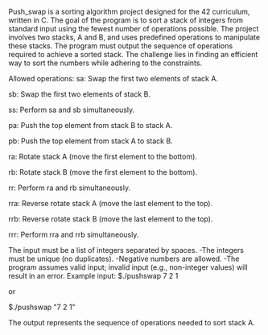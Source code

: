 Push_swap is a sorting algorithm project designed for the 42 curriculum, written in C. 
The goal of the program is to sort a stack of integers from standard input using the fewest number of operations possible. 
The project involves two stacks, A and B, and uses predefined operations to manipulate these stacks. 
The program must output the sequence of operations required to achieve a sorted stack.
The challenge lies in finding an efficient way to sort the numbers while adhering to the constraints.

Allowed operations:
sa: Swap the first two elements of stack A.

sb: Swap the first two elements of stack B.

ss: Perform sa and sb simultaneously.

pa: Push the top element from stack B to stack A.

pb: Push the top element from stack A to stack B.

ra: Rotate stack A (move the first element to the bottom).

rb: Rotate stack B (move the first element to the bottom).

rr: Perform ra and rb simultaneously.

rra: Reverse rotate stack A (move the last element to the top).

rrb: Reverse rotate stack B (move the last element to the top).

rrr: Perform rra and rrb simultaneously.


The input must be a list of integers separated by spaces.
-The integers must be unique (no duplicates).
-Negative numbers are allowed.
-The program assumes valid input; invalid input (e.g., non-integer values) will result in an error.
Example input:
$./pushswap 7 2 1

or

$./pushswap "7 2 1" 

The output represents the sequence of operations needed to sort stack A.

